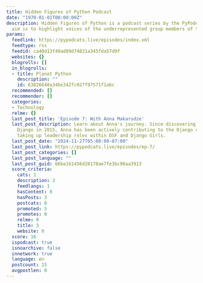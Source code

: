 ```yaml
---
title: Hidden Figures of Python Podcast
date: "1970-01-01T00:00:00Z"
description: Hidden Figures of Python is a podcast series by the PyPodcats team. Our
  aim is to highlight voices of the underrepresented group members of the Python community.
params:
  feedlink: https://pypodcats.live/episodes/index.xml
  feedtype: rss
  feedid: ca40d13f49ad89d74831a345fda57d9f
  websites: {}
  blogrolls: []
  in_blogrolls:
  - title: Planet Python
    description: ""
    id: 63826648a34be342fc027f97571f1a6c
  recommended: []
  recommender: []
  categories:
  - Technology
  relme: {}
  last_post_title: 'Episode 7: With Anna Makarudze'
  last_post_description: Learn about Anna's journey. Since discovering Python and
    Django in 2015, Anna has been actively contributing to the Django community and
    taking up leadership roles within DSF and Django Girls.
  last_post_date: "2024-11-27T05:00:00-07:00"
  last_post_link: https://pypodcats.live/episodes/ep-7/
  last_post_categories: []
  last_post_language: ""
  last_post_guid: 66ba1b1456d28178ae7fe3bc98aa3913
  score_criteria:
    cats: 1
    description: 3
    feedlangs: 1
    hasContent: 0
    hasPosts: 3
    postcats: 0
    promoted: 5
    promotes: 0
    relme: 0
    title: 3
    website: 0
  score: 16
  ispodcast: true
  isnoarchive: false
  innetwork: true
  language: en
  postcount: 15
  avgpostlen: 0
---
```

